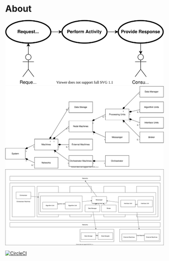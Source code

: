 # About
![about](docs/draw.io/usecase.drawio.svg)
![about](docs/draw.io/bdd.drawio.svg)
![about](docs/draw.io/interface.drawio.svg)

[![CircleCI](https://circleci.com/gh/happyearthbytes/first_test/tree/main.svg?style=svg)](https://circleci.com/gh/happyearthbytes/first_test/tree/main)

